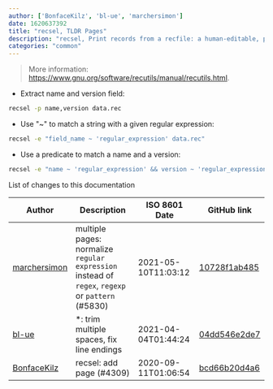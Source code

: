 ```yaml
---
author: ['BonfaceKilz', 'bl-ue', 'marchersimon']
date: 1620637392
title: "recsel, TLDR Pages"
description: "recsel, Print records from a recfile: a human-editable, plain text database."
categories: "common"
---
```

> More information: <https://www.gnu.org/software/recutils/manual/recutils.html>.

- Extract name and version field:

```bash
recsel -p name,version data.rec
```

- Use "~" to match a string with a given regular expression:

```bash
recsel -e "field_name ~ 'regular_expression' data.rec"
```

- Use a predicate to match a name and a version:

```bash
recsel -e "name ~ 'regular_expression' && version ~ 'regular_expression'" data.rec
```
List of changes to this documentation


Author | Description | ISO 8601 Date | GitHub link
------|-----|-----|-----
[marchersimon](mailto:50295997+marchersimon@users.noreply.github.com) | multiple pages: normalize `regular expression` instead of `regex`, `regexp` or `pattern` (#5830) | 2021-05-10T11:03:12 | [10728f1ab485](https://github.com/tldr-pages/tldr/commit/10728f1ab485957d66af3940a030b0fb77611fc0)
[bl-ue](mailto:54780737+bl-ue@users.noreply.github.com) | *: trim multiple spaces, fix line endings | 2021-04-04T01:44:24 | [04dd546e2de7](https://github.com/tldr-pages/tldr/commit/04dd546e2de7f59f40a867acca6f46b0dc8ea9b4)
[BonfaceKilz](mailto:bonfacemunyoki@gmail.com) | recsel: add page (#4309) | 2020-09-11T01:06:54 | [bcd66b20d4a6](https://github.com/tldr-pages/tldr/commit/bcd66b20d4a6f149eafdb579c7e5bfea94311756)

